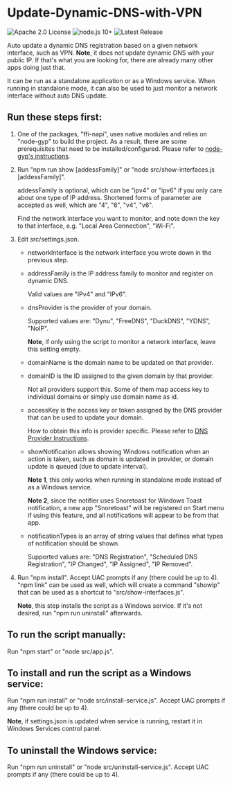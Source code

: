 # Update-Dynamic-DNS-with-VPN
![Apache 2.0 License](https://img.shields.io/badge/License-Apache%202.0-yellow)
![node.js 10+](https://img.shields.io/badge/node.js-10.16.3-blue?logo=node.js)
![Latest Release](https://img.shields.io/github/v/release/blu3mania/update-dynamic-dns-with-vpn)

Auto update a dynamic DNS registration based on a given network interface, such as VPN. **Note**, it does
not update dynamic DNS with your public IP. If that's what you are looking for, there are already many other
apps doing just that.

It can be run as a standalone application or as a Windows service. When running in standalone mode, it can
also be used to just monitor a network interface without auto DNS update.

## Run these steps first:

1. One of the packages, "ffi-napi", uses native modules and relies on "node-gyp" to build the project. As a
   result, there are some prerequisites that need to be installed/configured. Please refer to [node-gyp's
   instructions](https://github.com/nodejs/node-gyp#installation).
2. Run "npm run show \[addessFamily\]" or "node src/show-interfaces.js \[addessFamily\]".

   addessFamily is optional, which can be "ipv4" or "ipv6" if you only care about one type of IP address.
   Shortened forms of parameter are accepted as well, which are "4", "6", "v4", "v6".

   Find the network interface you want to monitor, and note down the key to that interface, e.g. "Local Area
   Connection", "Wi-Fi".
3. Edit src/settings.json.
   * networkInterface is the network interface you wrote down in the previous step.
   * addressFamily is the IP address family to monitor and register on dynamic DNS.

     Valid values are "IPv4" and "IPv6".
   * dnsProvider is the provider of your domain.

     Supported values are: "Dynu", "FreeDNS", "DuckDNS", "YDNS", "NoIP".

     **Note**, if only using the script to monitor a network interface, leave this setting empty.
   * domainName is the domain name to be updated on that provider.
   * domainID is the ID assigned to the given domain by that provider.

     Not all providers support this. Some of them map access key to individual domains or simply use domain
     name as id.
   * accessKey is the access key or token assigned by the DNS provider that can be used to update your domain.

     How to obtain this info is provider specific. Please refer to [DNS Provider Instructions](DNS-Providers.md).
   * showNotification allows showing Windows notification when an action is taken, such as domain is updated
     in provider, or domain update is queued (due to update interval).

     **Note 1**, this only works when running in standalone mode instead of as a Windows service.

     **Note 2**, since the notifier uses Snoretoast for Windows Toast notification, a new app "Snoretoast"
     will be registered on Start menu if using this feature, and all notifications will appear to be from that
     app.
   * notificationTypes is an array of string values that defines what types of notification should be shown.

     Supported values are: "DNS Registration", "Scheduled DNS Registration", "IP Changed", "IP Assigned", "IP
     Removed".
4. Run "npm install". Accept UAC prompts if any (there could be up to 4). "npm link" can be used as well,
   which will create a command "showip" that can be used as a shortcut to "src/show-interfaces.js".

   **Note**, this step installs the script as a Windows service. If it's not desired, run "npm run uninstall"
   afterwards.

## To run the script manually:

Run "npm start" or "node src/app.js".

## To install and run the script as a Windows service:

Run "npm run install" or "node src/install-service.js". Accept UAC prompts if any (there could be up to 4).

**Note**, if settings.json is updated when service is running, restart it in Windows Services control panel.

## To uninstall the Windows service:

Run "npm run uninstall" or "node src/uninstall-service.js". Accept UAC prompts if any (there could be up to 4).
